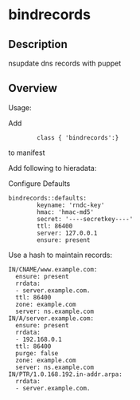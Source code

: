 bindrecords
====

## Description
nsupdate dns records with puppet


Overview
--------

Usage:

Add
```
        class { 'bindrecords':}
```
to manifest



Add following to hieradata:

Configure Defaults
```
bindrecords::defaults:
        keyname: 'rndc-key'
        hmac: 'hmac-md5'
        secret: '----secretkey----'
        ttl: 86400 
        server: 127.0.0.1
        ensure: present 
```


Use a hash to maintain records:
```
IN/CNAME/www.example.com:
  ensure: present
  rrdata:
  - server.example.com.
  ttl: 86400
  zone: example.com
  server: ns.example.com
IN/A/server.example.com:
  ensure: present
  rrdata:
  - 192.168.0.1
  ttl: 86400
  purge: false
  zone: example.com
  server: ns.example.com
IN/PTR/1.0.168.192.in-addr.arpa:
  rrdata:
  - server.example.com.
```
